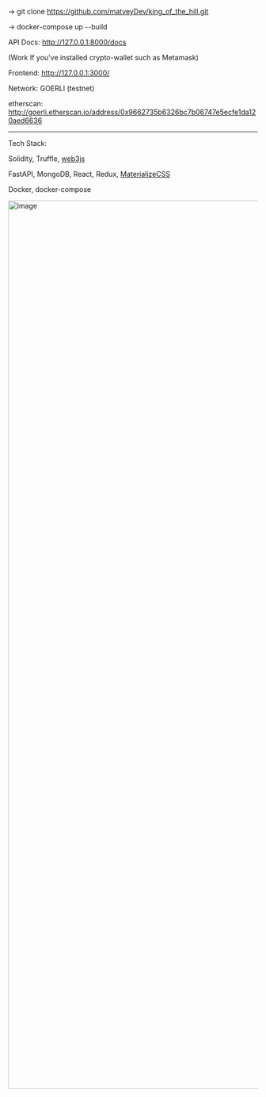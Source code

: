-> git clone https://github.com/matveyDev/king_of_the_hill.git

-> docker-compose up --build

API Docs: http://127.0.0.1:8000/docs

(Work If you've installed crypto-wallet such as Metamask)

Frontend: http://127.0.0.1:3000/

Network: GOERLI (testnet)

etherscan: http://goerli.etherscan.io/address/0x9662735b6326bc7b06747e5ecfe1da120aed6636

------
Tech Stack:

Solidity, Truffle, [web3js](https://web3js.readthedocs.io/en/v1.8.1/)

FastAPI, MongoDB, React, Redux, [MaterializeCSS](https://materializecss.com/)

Docker, docker-compose

<img width="1792" alt="image" src="https://user-images.githubusercontent.com/99687428/207204893-936e7746-6cb3-48b9-a3c7-f6a74f686922.png">
